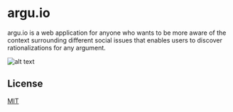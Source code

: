 # argu.io

argu.io is a web application for anyone who wants to be more aware of the context surrounding different social issues that enables users to discover rationalizations for any argument.


![alt text](https://github.com/plehman2000/argu.io/blob/main/gh_assets/main.png?raw=true)

## License
[MIT]()
